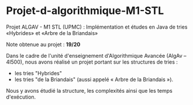 # Projet-d-algorithmique-M1-STL
Projet ALGAV - M1 STL (UPMC) : Implémentation et études en Java de tries «Hybrides» et «Arbre de la Briandais»

Note obtenue au projet : **19/20**

Dans le cadre de l'unité d'enseignement d'Algorithmique Avancée
(AlgAv – 4I500), nous avons réalisé un projet portant sur les structures de tries : 
  - les tries "Hybrides"
  - les tries "de la Briandais" (aussi appelé « Arbre de la Briandais »).
  
Nous y avons étudié la structure, les complexités ainsi que les temps d'exécution. 
